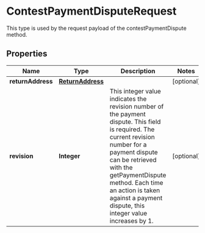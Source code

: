 

# ContestPaymentDisputeRequest

This type is used by the request payload of the contestPaymentDispute method.
## Properties

Name | Type | Description | Notes
------------ | ------------- | ------------- | -------------
**returnAddress** | [**ReturnAddress**](ReturnAddress.md) |  |  [optional]
**revision** | **Integer** | This integer value indicates the revision number of the payment dispute. This field is required. The current revision number for a payment dispute can be retrieved with the getPaymentDispute method. Each time an action is taken against a payment dispute, this integer value increases by 1. |  [optional]



